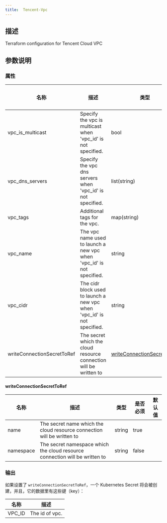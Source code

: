 ```yaml
---
title:  Tencent-Vpc
---
```


## 描述

Terraform configuration for Tencent Cloud VPC

## 参数说明


### 属性

 名称 | 描述 | 类型 | 是否必须 | 默认值 
 ------------ | ------------- | ------------- | ------------- | ------------- 
 vpc_is_multicast | Specify the vpc is multicast when 'vpc_id' is not specified. | bool | false |  
 vpc_dns_servers | Specify the vpc dns servers when 'vpc_id' is not specified. | list(string) | false |  
 vpc_tags | Additional tags for the vpc. | map(string) | false |  
 vpc_name | The vpc name used to launch a new vpc when 'vpc_id' is not specified. | string | false |  
 vpc_cidr | The cidr block used to launch a new vpc when 'vpc_id' is not specified. | string | false |  
 writeConnectionSecretToRef | The secret which the cloud resource connection will be written to | [writeConnectionSecretToRef](#writeConnectionSecretToRef) | false |  


#### writeConnectionSecretToRef

 名称 | 描述 | 类型 | 是否必须 | 默认值 
 ------------ | ------------- | ------------- | ------------- | ------------- 
 name | The secret name which the cloud resource connection will be written to | string | true |  
 namespace | The secret namespace which the cloud resource connection will be written to | string | false |  


### 输出

如果设置了 `writeConnectionSecretToRef`，一个 Kubernetes Secret 将会被创建，并且，它的数据里有这些键（key）：

 名称 | 描述 
 ------------ | ------------- 
 VPC_ID | The id of vpc.
